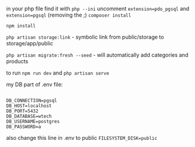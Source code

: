 in your php file find it with `php --ini` uncomment `extension=pdo_pgsql` and `extension=pgsql` (removing the ;)
`composer install`

`npm install`

`php artisan storage:link` - symbolic link from public/storage to storage/app/public

`php artisan migrate:fresh --seed` - will automatically add categories and products 

to run
`npm run dev` and `php artisan serve`

my DB part of .env file:

```

DB_CONNECTION=pgsql
DB_HOST=localhost
DB_PORT=5432
DB_DATABASE=wtech
DB_USERNAME=postgres
DB_PASSWORD=a

```

also change this line in .env to public `FILESYSTEM_DISK=public`

